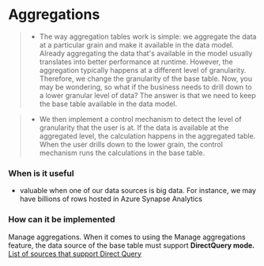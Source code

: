 # Aggregations

> - The way aggregation tables work is simple: we aggregate the data at a particular grain and make it available in the data model. Already aggregating the data that's available in the model usually translates into better performance at runtime. However, the aggregation typically happens at a different level of granularity. Therefore, we change the granularity of the base table. Now, you may be wondering, so what if the business needs to drill down to a lower granular level of data? The answer is that we need to keep the base table available in the data model. 

> - We then implement a control mechanism to detect the level of granularity that the user is at. If the data is available at the aggregated level, the calculation happens in the aggregated table. When the user drills down to the lower grain, the control mechanism runs the calculations in the base table. 

### When is it useful
- valuable when one of our data sources is big data. For instance, we may have billions of rows hosted in Azure Synapse Analytics

### How can it be implemented
 Manage aggregations. When it comes to using the Manage aggregations feature, the data source of the base table must support **DirectQuery mode.**
[List of sources that support Direct Query](https://docs.microsoft.com/en-us/power-bi/connect-data/power-bi-data-sources?WT.mc_id=?WT.mc_id=DP-MVP-5003466.)
